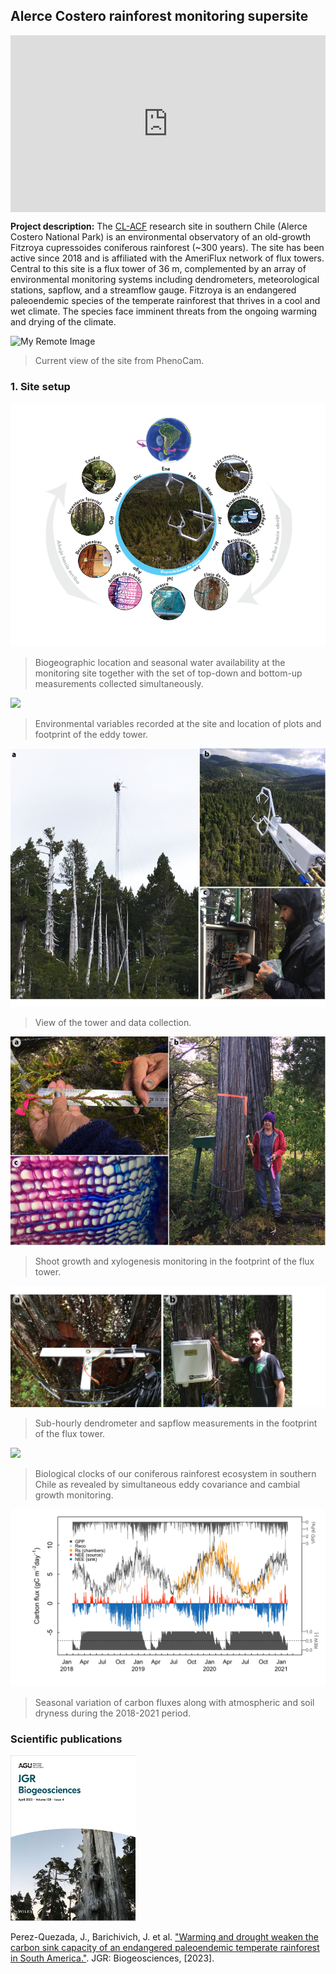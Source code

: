 ## Alerce Costero rainforest monitoring supersite

<div style="position:relative;padding-bottom:56.25%;height:0;overflow:hidden;"> <iframe style="width:100%;height:100%;position:absolute;left:0px;top:0px;overflow:hidden" frameborder="0" type="text/html" src="https://www.dailymotion.com/embed/video/x8a5sc9?autoplay=1" width="100%" height="100%" allowfullscreen title="Dailymotion Video Player" allow="autoplay"> </iframe> </div>

**Project description:** The [CL-ACF](https://ameriflux.lbl.gov/sites/siteinfo/CL-ACF) research site in southern Chile (Alerce Costero National Park) is an environmental observatory of an old-growth Fitzroya cupressoides coniferous rainforest (~300 years). The site has been active since 2018 and is affiliated with the AmeriFlux network of flux towers. Central to this site is a flux tower of 36 m, complemented by an array of environmental monitoring systems including dendrometers, meteorological stations, sapflow, and a streamflow gauge. Fitzroya is an endangered paleoendemic species of the temperate rainforest that thrives in a cool and wet climate. The species face imminent threats from the ongoing warming and drying of the climate.

![My Remote Image](https://phenocam.nau.edu/data/latest/alercecosteroforest.jpg?dl=0)
> Current view of the site from PhenoCam.


### 1. Site setup

<img src="images/site_diagram_v2_ES.png?raw=true"/>

> Biogeographic location and seasonal water availability at the monitoring site together with the set of top-down and bottom-up measurements collected simultaneously.




<img src="images/ACOS_site_map_v3.png?raw=true"/>

> Environmental variables recorded at the site and location of plots and footprint of the eddy tower.


<img src="images/fig04_diego.png?raw=true"/>

> View of the tower and data collection.


<img src="images/fig08_nancy.png?raw=true"/>

> Shoot growth and xylogenesis monitoring in the footprint of the flux tower.


<img src="images/dendrometros_rocio.png?raw=true"/>

> Sub-hourly dendrometer and sapflow measurements in the footprint of the flux tower.

<img src="images/fig03_pheno_v3_clean.png?raw=true"/>

> Biological clocks of our coniferous rainforest ecosystem in southern Chile as revealed by simultaneous eddy covariance and cambial growth monitoring.


<img src="images/fig01b_ACOS_CARBON_FLUXES_SUMMARY_gC_smoothed.png?raw=true"/>

> Seasonal variation of carbon fluxes along with atmospheric and soil dryness during the 2018-2021 period.


### Scientific publications

<img src="images/JGR_cover.png?raw=true" width="200" />

Perez-Quezada, J., Barichivich, J. et al. ["Warming and drought weaken the carbon sink capacity of an endangered paleoendemic temperate rainforest in South America."](https://www.ncbi.nlm.nih.gov/pmc/articles/PMC7614759/). JGR: Biogeosciences, [2023].



<!--
Sed ut perspiciatis unde omnis iste natus error sit voluptatem accusantium doloremque laudantium, totam rem aperiam, eaque ipsa quae ab illo inventore veritatis et quasi architecto beatae vitae dicta sunt explicabo. 

```javascript
if (isAwesome){
  return true
}
```

### 2. Assess assumptions on which statistical inference will be based

```javascript
if (isAwesome){
  return true
}
```

### 3. Support the selection of appropriate statistical tools and techniques

<img src="images/dummy_thumbnail.jpg?raw=true"/>

### 4. Provide a basis for further data collection through surveys or experiments

Sed ut perspiciatis unde omnis iste natus error sit voluptatem accusantium doloremque laudantium, totam rem aperiam, eaque ipsa quae ab illo inventore veritatis et quasi architecto beatae vitae dicta sunt explicabo. 

For more details see [GitHub Flavored Markdown](https://guides.github.com/features/mastering-markdown/).
-->
